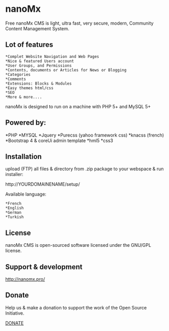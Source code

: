 # nanoMx
Free nanoMx CMS is light, ultra fast, very secure, modern, Community Content Management System.


## Lot of features
    *Complet Website Navigation and Web Pages
    *Nice & featured Users account
	*User Groups, and Permissions
    *Contents, documents or Articles for News or Blogging
    *Categories
    *Comments
    *Extensions: Blocks & Modules
    *Easy themes html/css
	*SEO
	*More & more....
	
nanoMx is designed to run on a machine with PHP 5+ and MySQL 5+

## Powered by:
*PHP
*MYSQL 
*Jquery
*Purecss (yahoo framework css)
*knacss (french)
*Bootstrap 4 & coreUi admin template
*hml5
*css3
	
	
## Installation	
upload (FTP) all files & directory from .zip package to your webspace & run installer:

http://YOURDOMAINENAME/setup/

Available language:

	*French
    *English
    *German
	*Turkish
	
	
## License
nanoMx CMS is open-sourced software licensed under the GNU/GPL license.

## Support & development
http://nanomx.pro/

## Donate
Help us & make a donation to support the work of the Open Source Initiative.

[DONATE](https://www.paypal.me/ThierryROUSSEL)